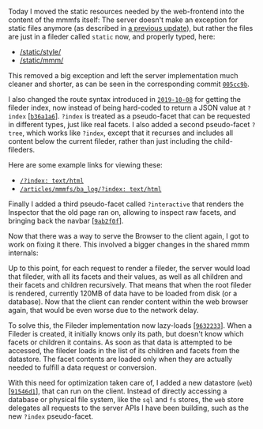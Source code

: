 Today I moved the static resources needed by the web-frontend into the content of the mmmfs itself:
The server doesn't make an exception for static files anymore (as described in [a previous update][2019-10-08]),
but rather the files are just in a fileder called `static` now, and properly typed, here:

- [/static/style/](/static/style/:%20text/html+interactive)
- [/static/mmm/](/static/mmm/:%20text/html+interactive)

This removed a big exception and left the server implementation much cleaner and shorter, as can be seen in the corresponding commit [`005cc9b`][005cc9b].

I also changed the route syntax introduced in [`2019-10-08`][2019-10-08] for getting the fileder index,
now instead of being hard-coded to return a JSON value at `?index` \[[`b36a1a6`][b36a1a6]\].
`?index` is treated as a pseudo-facet that can be requested in different types, just like real facets.
I also added a second pseudo-facet `?tree`, which works like `?index`, except that it recurses and includes
all content below the current fileder, rather than just including the child-fileders.

Here are some example links for viewing these:

- [`/?index: text/html`](/?index:%20text/html)
- [`/articles/mmmfs/ba_log/?index: text/html`](/articles/mmmfs/ba_log/?index:%20text/html)

Finally I added a third pseudo-facet called `?interactive` that renders the Inspector that the old page ran on,
allowing to inspect raw facets, and bringing back the navbar \[[`9ab2f0f`][9ab2f0f]\].

Now that there was a way to serve the Browser to the client again, I got to work on fixing it there.
This involved a bigger changes in the shared mmm internals:

Up to this point, for each request to render a fileder, the server would load that fileder,
with all its facets and their values, as well as all children and their facets and children recursively.
That means that when the root fileder is rendered, currently 120MB of data have to be loaded from disk (or a database).
Now that the client can render content within the web browser again, that would be even worse due to the network delay.

To solve this, the Fileder implementation now lazy-loads \[[`9632233`][9632233]\].
When a Fileder is created, it initially knows only its path, but doesn't know which facets or children it contains.
As soon as that data is attempted to be accessed, the fileder loads in the list of its children and facets from the datastore.
The facet contents are loaded only when they are actually needed to fulfill a data request or conversion.

With this need for optimization taken care of, I added a new datastore (`web`) \[[`91546d1`][91546d1]\], that can run on the client.
Instead of directly accessing a database or physical file system, like the `sql` and `fs` stores, the `web` store delegates all
requests to the server APIs I have been building, such as the new `?index` pseudo-facet.

[2019-10-08]: /articles/mmmfs/ba_log/2019-10-08/
[005cc9b]: https://git.s-ol.nu/mmm/commit/005cc9b3914128267017620984aee921999e173f/
[b36a1a6]: https://git.s-ol.nu/mmm/commit/b36a1a6c61a6e8bff156ce4e2dc66fe8ed8cd95e/
[9ab2f0f]: https://git.s-ol.nu/mmm/commit/9ab2f0fe3a1a043300536a057bafe5058d987d7f/
[9632233]: https://git.s-ol.nu/mmm/commit/9632233c16a26f017c648faf36a6b26833e62f2e/
[91546d1]: https://git.s-ol.nu/mmm/commit/91546d12919736b08567d7174bf1063cab0838f0/
